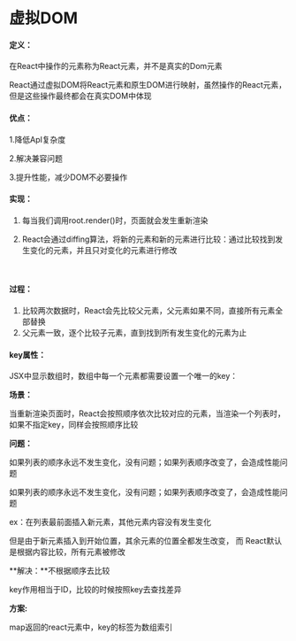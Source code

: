 # 虚拟DOM

#### 定义：

在React中操作的元素称为React元素，并不是真实的Dom元素

React通过虚拟DOM将React元素和原生DOM进行映射，虽然操作的React元素，但是这些操作最终都会在真实DOM中体现



#### 优点：

1.降低ApI复杂度

2.解决兼容问题

3.提升性能，减少DOM不必要操作



#### 实现：

1. 每当我们调用root.render()时，页面就会发生重新渲染

2. React会通过diffing算法，将新的元素和新的元素进行比较：通过比较找到发生变化的元素，并且只对变化的元素进行修改

   ​

#### 过程：

1. 比较两次数据时，React会先比较父元素，父元素如果不同，直接所有元素全部替换
2. 父元素一致，逐个比较子元素，直到找到所有发生变化的元素为止



#### key属性：

JSX中显示数组时，数组中每一个元素都需要设置一个唯一的key：

**场景：**

当重新渲染页面时，React会按照顺序依次比较对应的元素，当渲染一个列表时，如果不指定key，同样会按照顺序比较

**问题：**

如果列表的顺序永远不发生变化，没有问题；如果列表顺序改变了，会造成性能问题

​	如果列表的顺序永远不发生变化，没有问题；如果列表顺序改变了，会造成性能问题

ex：在列表最前面插入新元素，其他元素内容没有发生变化

但是由于新元素插入到开始位置，其余元素的位置全都发生改变，	而	    React默认是根据内容比较，所有元素被修改



**解决：**不根据顺序去比较

key作用相当于ID，比较的时候按照key去查找差异



**方案:**

map返回的react元素中，key的标签为数组索引